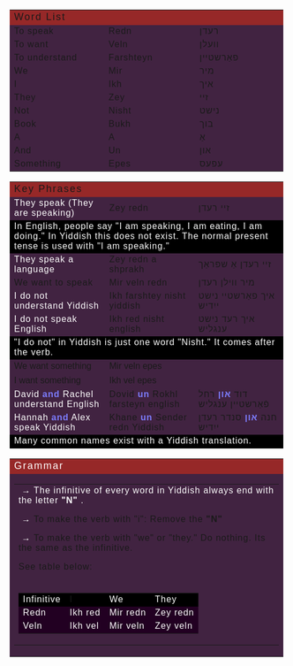 <tr>
										<td>
				<table width="793" cellspacing="0" cellpadding="14" style="padding-left: 4px; padding-right: 4px; padding-top: 1px; padding-bottom: 1px">
					<tr>
						<td colspan="3" bgcolor="#962828">
						<span style="letter-spacing: 2px">
						<font face="Arial" size="4">Word List</font></span></td>
					</tr>
					<tr>
						<td bgcolor="#412341" width="264">
						<span style="letter-spacing: 1px"><font face="Arial">To 
						speak</font></span></td>
						<td bgcolor="#412341" width="264">
						<font face="Arial"><span style="letter-spacing: 1px">
						Redn</span></font></td>
						<td bgcolor="#412341" width="265">
						<span style="letter-spacing: 1px"><font face="Arial">
						&#1512;&#1506;&#1491;&#1503;</font></span></td>
					</tr>
					<tr>
						<td bgcolor="#412341" width="264">
						<span style="letter-spacing: 1px"><font face="Arial">To 
						want</font></span></td>
						<td bgcolor="#412341" width="264">
						<font face="Arial"><span style="letter-spacing: 1px">
						Veln</span></font></td>
						<td bgcolor="#412341" width="265">
						<span style="letter-spacing: 1px"><font face="Arial">
						&#1493;&#1493;&#1506;&#1500;&#1503;</font></span></td>
					</tr>
					<tr>
						<td bgcolor="#412341" width="264">
						<span style="letter-spacing: 1px"><font face="Arial">To 
						understand</font></span></td>
						<td bgcolor="#412341" width="264">
						<font face="Arial"><span style="letter-spacing: 1px">
						Farshteyn</span></font></td>
						<td bgcolor="#412341" width="265">
						<span style="letter-spacing: 1px"><font face="Arial">
						&#1508;&#1488;&#1463;&#1512;&#1513;&#1496;&#1497;&#1497;&#1503;</font></span></td>
					</tr>
					<tr>
						<td bgcolor="#412341" width="264">
						<font face="Arial"><span style="letter-spacing: 1px">We
						</span></font></td>
						<td bgcolor="#412341" width="264">
						<font face="Arial"><span style="letter-spacing: 1px">Mir</span></font></td>
						<td bgcolor="#412341" width="265">
						<span style="letter-spacing: 1px"><font face="Arial">&#1502;&#1497;&#1512;</font></span></td>
					</tr>
					<tr>
						<td bgcolor="#412341" width="264">
						<span style="letter-spacing: 1px"><font face="Arial">I</font></span></td>
						<td bgcolor="#412341" width="264">
						<font face="Arial"><span style="letter-spacing: 1px">Ikh</span></font></td>
						<td bgcolor="#412341" width="265">
						<span style="letter-spacing: 1px"><font face="Arial">&#1488;&#1497;&#1498;</font></span></td>
					</tr>
					<tr>
						<td bgcolor="#412341" width="264">
						<font face="Arial"><span style="letter-spacing: 1px">
						They</span></font></td>
						<td bgcolor="#412341" width="264">
						<font face="Arial"><span style="letter-spacing: 1px">Zey</span></font></td>
						<td bgcolor="#412341" width="265">
						<span style="letter-spacing: 1px"><font face="Arial">&#1494;&#1497;&#1497;</font></span></td>
					</tr>
					<tr>
						<td bgcolor="#412341" width="264">
						<font face="Arial"><span style="letter-spacing: 1px">Not</span></font></td>
						<td bgcolor="#412341" width="264">
						<span style="letter-spacing: 1px"><font face="Arial">
						Nisht</font></span></td>
						<td bgcolor="#412341" width="265">
						<span style="letter-spacing: 1px"><font face="Arial">
						&#1504;&#1497;&#1513;&#1496;</font></span></td>
					</tr>
					<tr>
						<td bgcolor="#412341" width="264">
						<font face="Arial"><span style="letter-spacing: 1px">
						Book</span></font></td>
						<td bgcolor="#412341" width="264">
						<font face="Arial"><span style="letter-spacing: 1px">
						Bukh</span></font></td>
						<td bgcolor="#412341" width="265">
						<span style="letter-spacing: 1px"><font face="Arial">&#1489;&#1493;&#1498;</font></span></td>
					</tr>
					<tr>
						<td bgcolor="#412341" width="264">
						<span style="letter-spacing: 1px"><font face="Arial">A</font></span></td>
						<td bgcolor="#412341" width="264">
						<span style="letter-spacing: 1px"><font face="Arial">A</font></span></td>
						<td bgcolor="#412341" width="265">
						<span style="letter-spacing: 1px"><font face="Arial">&#1488;&#1463;</font></span></td>
					</tr>
					<tr>
						<td bgcolor="#412341" width="264">
						<font face="Arial"><span style="letter-spacing: 1px">And</span></font></td>
						<td bgcolor="#412341" width="264">
						<font face="Arial"><span style="letter-spacing: 1px">Un</span></font></td>
						<td bgcolor="#412341" width="265">
						<span style="letter-spacing: 1px"><font face="Arial">&#1488;&#1493;&#1503;</font></span></td>
					</tr>
					<tr>
						<td bgcolor="#412341" width="264">
						<font face="Arial"><span style="letter-spacing: 1px">
						Something</span></font></td>
						<td bgcolor="#412341" width="264">
						<font face="Arial"><span style="letter-spacing: 1px">
						Epes</span></font></td>
						<td bgcolor="#412341" width="265">
						<span style="letter-spacing: 1px"><font face="Arial">
						&#1506;&#1508;&#1506;&#1505;</font></span></td>
					</tr>
					</table>
										</td>
									</tr>
									<tr>
										<td>
				<table width="100%" cellspacing="0" cellpadding="14" style="padding-left: 4px; padding-right: 4px; padding-top: 1px; padding-bottom: 1px">
					<tr>
						<td colspan="3" bgcolor="#962828">
						<span style="letter-spacing: 2px">
						<font face="Arial" size="4">Key Phrases</font></span></td>
					</tr>
					<tr>
						<td bgcolor="#412341">
						<span style="letter-spacing: 1px">
						<font color="#FFFFFF" face="Arial">They speak (They are 
						speaking)</font></span></td>
						<td bgcolor="#412341" width="30%">
						<span style="letter-spacing: 1px">
						<font face="Arial">Zey redn</font></span></td>
						<td bgcolor="#412341" width="30%">
						<span style="letter-spacing: 1px">
						<font face="Arial">&#1494;&#1497;&#1497; &#1512;&#1506;&#1491;&#1503;</font></span></td>
					</tr>
					<tr>
						<td bgcolor="#000000" colspan="3">
						<span style="letter-spacing: 1px">
						<font face="Arial" color="#FFFFFF">In English, people 
						say &quot;I am speaking, I am eating, I am doing.&quot; In Yiddish 
						this does not exist. The normal present tense is used 
						with &quot;I am speaking.&quot;</font></span></td>
					</tr>
					<tr>
						<td bgcolor="#412341" width="32%">
						<span style="letter-spacing: 1px">
						<font color="#FFFFFF" face="Arial">They speak a language</font></span></td>
						<td bgcolor="#412341" width="30%">
						<span style="letter-spacing: 1px">
						<font face="Arial">Zey redn a shprakh</font></span></td>
						<td bgcolor="#412341" width="30%">
						<span style="letter-spacing: 1px">
						<font face="Arial">&#1494;&#1497;&#1497; &#1512;&#1506;&#1491;&#1503; &#1488;&#1463; &#1513;&#1508;&#1468;&#1512;&#1488;&#1463;&#1498;</font></span></td>
					</tr>
					<tr>
						<td bgcolor="#412341" width="32%">
						<span style="letter-spacing: 1px"><font face="Arial">We 
						want to speak</font></span></td>
						<td bgcolor="#412341" width="30%">
						<span style="letter-spacing: 1px"><font face="Arial">Mir 
						veln redn</font></span></td>
						<td bgcolor="#412341" width="30%">
						<font face="Arial">
						<span style="font-size: a; letter-spacing:1px">&#1502;&#1497;&#1512; &#1493;&#1493;&#1497;&#1500;&#1503; 
						&#1512;&#1506;&#1491;&#1503;</span></font></td>
					</tr>
					<tr>
						<td bgcolor="#412341" width="32%">
						<span style="letter-spacing: 1px">
						<font color="#FFFFFF" face="Arial">I do not understand 
						Yiddish</font></span></td>
						<td bgcolor="#412341" width="30%">
						<span style="letter-spacing: 1px">
						<font face="Arial">Ikh farshtey nisht yiddish</font></span></td>
						<td bgcolor="#412341" width="30%">
						<span style="letter-spacing: 1px">
						<font face="Arial">&#1488;&#1497;&#1498; &#1508;&#1488;&#1463;&#1512;&#1513;&#1496;&#1497;&#1497; &#1504;&#1497;&#1513;&#1496; &#1497;&#1497;&#1460;&#1491;&#1497;&#1513;</font></span></td>
					</tr>
					<tr>
						<td bgcolor="#412341" width="32%">
						<span style="letter-spacing: 1px">
						<font color="#FFFFFF" face="Arial">I do not speak 
						English</font></span></td>
						<td bgcolor="#412341" width="30%">
						<span style="letter-spacing: 1px">
						<font face="Arial">Ikh red nisht english</font></span></td>
						<td bgcolor="#412341" width="30%">
						<span style="letter-spacing: 1px">
						<font face="Arial">&#1488;&#1497;&#1498; &#1512;&#1506;&#1491; &#1504;&#1497;&#1513;&#1496; &#1506;&#1504;&#1490;&#1500;&#1497;&#1513;</font></span></td>
					</tr>
					<tr>
						<td bgcolor="#000000" width="96%" colspan="3">
						<span style="letter-spacing: 1px">
						<font face="Arial" color="#FFFFFF">&quot;I do not&quot; in Yiddish 
						is just one word &quot;Nisht.&quot; It comes after the verb. </font></span></td>
					</tr>
					<tr>
						<td bgcolor="#412341" width="32%">
						<font face="Arial">We want something</font></td>
						<td bgcolor="#412341" width="30%">
						<font face="Arial">Mir veln epes</font></td>
						<td bgcolor="#412341" width="30%">
						&nbsp;</td>
					</tr>
					<tr>
						<td bgcolor="#412341" width="32%">
						<font face="Arial">I want something</font></td>
						<td bgcolor="#412341" width="30%">
						<font face="Arial">Ikh vel epes</font></td>
						<td bgcolor="#412341" width="30%">
						&nbsp;</td>
					</tr>
					<tr>
						<td bgcolor="#412341" width="32%">
						<span style="letter-spacing: 1px">
						<font color="#FFFFFF" face="Arial">David </font><b>
						<font color="#7D7DFF" face="Arial">and</font></b><font color="#FFFFFF" face="Arial"> 
						Rachel understand English</font></span></td>
						<td bgcolor="#412341" width="30%">
						<span style="letter-spacing: 1px">
						<font face="Arial">
						Dovid <b><font color="#7D7DFF">un</font></b> Rokhl 
						farsteyn english</font></span></td>
						<td bgcolor="#412341" width="30%">
						<span style="letter-spacing: 1px">
						<font face="Arial">&#1491;&#1493;&#1491; <b>
						<font color="#7D7DFF">&#1488;&#1493;&#1503;</font></b> &#1512;&#1495;&#1500; &#1508;&#1471;&#1488;&#1463;&#1512;&#1513;&#1496;&#1497;&#1497;&#1503; 
						&#1506;&#1504;&#1490;&#1500;&#1497;&#1513;</font></span></td>
					</tr>
					<tr>
						<td bgcolor="#412341" width="32%">
						<span style="letter-spacing: 1px">
						<font color="#FFFFFF" face="Arial">Hannah </font>
						<font color="#7D7DFF" face="Arial"><b>and</b></font><font color="#FFFFFF" face="Arial"> 
						Alex speak Yiddish</font></span></td>
						<td bgcolor="#412341" width="30%">
						<span style="letter-spacing: 1px">
						<font face="Arial">
						Khane <font color="#7D7DFF"><b>un</b></font> Sender redn 
						Yiddish</font></span></td>
						<td bgcolor="#412341" width="30%">
						<span style="letter-spacing: 1px">
						<font face="Arial">&#1495;&#1504;&#1492; <b>
						<font color="#7D7DFF">&#1488;&#1493;&#1503;</font></b> &#1505;&#1504;&#1491;&#1512; &#1512;&#1506;&#1491;&#1503; &#1497;&#1497;&#1460;&#1491;&#1497;&#1513;</font></span></td>
					</tr>
					<tr>
						<td bgcolor="#000000" width="96%" colspan="3">
						<span style="letter-spacing: 1px">
						<font face="Arial" color="#FFFFFF">Many common names 
						exist with a Yiddish translation. </font></span></td>
					</tr>
				</table>
										</td>
									</tr>
									<tr>
										<td>
				<table width="100%" cellspacing="0" cellpadding="9" style="padding-left: 4px; padding-right: 4px; padding-top: 1px; padding-bottom: 1px">
					<tr>
						<td bgcolor="#962828"><span style="letter-spacing: 2px">
						<font face="Arial" size="4" color="#FFFFFF">Grammar</font></span></td>
					</tr>
					<tr>
						<td bgcolor="#412341">
						<table border="0" width="100%" cellspacing="0" cellpadding="8">
							<tr>
								<td>
						<span style="letter-spacing: 1px">
						<font face="Arial" color="#FFFFFF">&nbsp;</font><font face="Wingdings" color="#FFFFFF">→
						</font><font face="Arial" color="#FFFFFF">The infinitive 
						of every word in Yiddish always end with the letter <b>
						&quot;N&quot;</b> .
						</font></span>
						<p><span style="letter-spacing: 1px"><font face="Arial">&nbsp;</font><font face="Wingdings" color="#FFFFFF">→
						</font><font face="Arial">To make the verb with &quot;i&quot;: 
						Remove the <b>&quot;N&quot;</b></font></span></p>
						<p><span style="letter-spacing: 1px"><font face="Arial">&nbsp;</font><font face="Wingdings" color="#FFFFFF">→
						</font><font face="Arial">To make the verb with &quot;we&quot; or 
						&quot;they.&quot; Do nothing. Its the same as the infinitive.
						</font></span></p>
						<p><span style="letter-spacing: 1px"><font face="Arial">
						See table below:</font></span></td>
							</tr>
							<tr>
								<td>
						<table border="0" width="100%" cellspacing="0" cellpadding="12">
							<tr>
								<td bgcolor="#000000">
								<span style="letter-spacing: 1px">
								<font color="#FFFFFF" face="Arial">Infinitive</font></span></td>
								<td bgcolor="#000000">
								<span style="letter-spacing: 1px">
								<font face="Arial">I</font></span></td>
								<td bgcolor="#000000">
								<span style="letter-spacing: 1px">
								<font color="#FFFFFF" face="Arial">We</font></span></td>
								<td bgcolor="#000000">
								<span style="letter-spacing: 1px">
								<font face="Arial" color="#FFFFFF">They</font></span></td>
							</tr>
							<tr>
								<td bgcolor="#220022">
								<span style="letter-spacing: 1px"><font face="Arial" color="#FFFFFF">
								Redn</font></span></td>
								<td bgcolor="#220022">
								<span style="letter-spacing: 1px"><font face="Arial" color="#FFFFFF">
								Ikh red</font></span></td>
								<td bgcolor="#220022">
								<span style="letter-spacing: 1px"><font face="Arial" color="#FFFFFF">
								Mir redn</font></span></td>
								<td bgcolor="#220022">
								<span style="letter-spacing: 1px">
								<font color="#FFFFFF" face="Arial">Zey redn</font></span></td>
							</tr>
							<tr>
								<td bgcolor="#220022">
								<span style="letter-spacing: 1px"><font face="Arial" color="#FFFFFF">
								Veln</font></span></td>
								<td bgcolor="#220022">
								<span style="letter-spacing: 1px"><font face="Arial" color="#FFFFFF">
								Ikh vel</font></span></td>
								<td bgcolor="#220022">
								<span style="letter-spacing: 1px"><font face="Arial" color="#FFFFFF">
								Mir veln</font></span></td>
								<td bgcolor="#220022">
								<span style="letter-spacing: 1px">
								<font color="#FFFFFF" face="Arial">Zey veln</font></span></td>
							</tr>
							</table>
								</td>
							</tr>
						</table>
						</td>
					</tr>
					</table>

